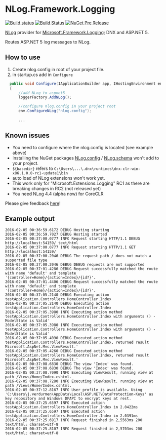 # NLog.Framework.Logging

[![Build status](https://ci.appveyor.com/api/projects/status/0nrg8cksp4b6tab1/branch/master?svg=true)](https://ci.appveyor.com/project/nlog/nlog-framework-logging/branch/master)
[![Build Status](https://travis-ci.org/NLog/NLog.Framework.Logging.svg?branch=master)](https://travis-ci.org/NLog/NLog.Framework.Logging)
[![NuGet Pre Release](https://img.shields.io/nuget/vpre/NLog.Framework.Logging.svg)](https://www.nuget.org/packages/NLog.Framework.Logging)

[NLog](https://github.com/NLog/NLog) provider for [Microsoft.Framework.Logging](https://github.com/aspnet/Logging); DNX and ASP.NET 5.


Routes ASP.NET 5 log messages to NLog.


How to use
----

1. Create nlog.config in root of your project file.
2.  in startup.cs add in `Configure`

```c#
  public void Configure(IApplicationBuilder app, IHostingEnvironment env, ILoggerFactory loggerFactory)
  {
      //add NLog to aspnet5
      loggerFactory.AddNLog();

      //configure nlog.config in your project root
      env.ConfigureNLog("nlog.config");
      
      ...
```  
  
Known issues
---
- You need to configure where the nlog.config is located (see example above)
- Installing the NuGet packages [NLog.config](https://www.nuget.org/packages/NLog.Config/) / [NLog.schema](https://www.nuget.org/packages/NLog.Schema/) won't add to your project. 
- `${basedir}` refers to `C:\Users\...\.dnx\runtimes\dnx-clr-win-x86.1.0.0-rc1-update1\bin`
- auto load of NLog extensions won't work yet.
- This work only for "Microsoft.Extensions.Logging" RC1 as there are breaking changes in RC2 (not released yet)
- You need NLog 4.4 (alpha now) for CoreCLR


Please give feedback [here](https://github.com/NLog/NLog.Framework.Logging/issues/8)!


Example output
---

```
2016-02-05 00:36:59.6172 DEBUG Hosting starting
2016-02-05 00:36:59.7027 DEBUG Hosting started
2016-02-05 00:37:00.0777 INFO Request starting HTTP/1.1 DEBUG http://localhost:54159/ text/html 
2016-02-05 00:37:00.0777 INFO Request starting HTTP/1.1 GET http://localhost:54159/  
2016-02-05 00:37:00.2046 DEBUG The request path / does not match a supported file type
2016-02-05 00:37:00.2046 DEBUG DEBUG requests are not supported
2016-02-05 00:37:01.4286 DEBUG Request successfully matched the route with name 'default' and template '{controller=Home}/{action=Index}/{id?}'.
2016-02-05 00:37:01.4406 DEBUG Request successfully matched the route with name 'default' and template '{controller=Home}/{action=Index}/{id?}'.
2016-02-05 00:37:05.2140 DEBUG Executing action testApplication.Controllers.HomeController.Index
2016-02-05 00:37:05.2140 DEBUG Executing action testApplication.Controllers.HomeController.Index
2016-02-05 00:37:05.3980 INFO Executing action method testApplication.Controllers.HomeController.Index with arguments () - ModelState is Valid'
2016-02-05 00:37:05.3980 INFO Executing action method testApplication.Controllers.HomeController.Index with arguments () - ModelState is Valid'
2016-02-05 00:37:05.4090 DEBUG Executed action method testApplication.Controllers.HomeController.Index, returned result Microsoft.AspNet.Mvc.ViewResult.'
2016-02-05 00:37:05.4260 DEBUG Executed action method testApplication.Controllers.HomeController.Index, returned result Microsoft.AspNet.Mvc.ViewResult.'
2016-02-05 00:37:08.6830 DEBUG The view 'Index' was found.
2016-02-05 00:37:08.6830 DEBUG The view 'Index' was found.
2016-02-05 00:37:08.7090 INFO Executing ViewResult, running view at path /Views/Home/Index.cshtml.
2016-02-05 00:37:08.7280 INFO Executing ViewResult, running view at path /Views/Home/Index.cshtml.
2016-02-05 00:37:12.8167 INFO User profile is available. Using 'C:\Users\j.verdurmen\AppData\Local\ASP.NET\DataProtection-Keys' as key repository and Windows DPAPI to encrypt keys at rest.
2016-02-05 00:37:25.6597 INFO Executed action testApplication.Controllers.HomeController.Index in 2.0422ms
2016-02-05 00:37:25.6597 INFO Executed action testApplication.Controllers.HomeController.Index in 2.0391ms
2016-02-05 00:37:25.6917 INFO Request finished in 2,5563ms 200 text/html; charset=utf-8
2016-02-05 00:37:25.8107 INFO Request finished in 2,5703ms 200 text/html; charset=utf-8
```
